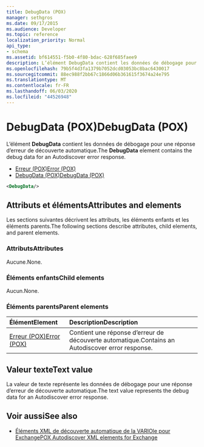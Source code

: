 ```yaml
---
title: DebugData (POX)
manager: sethgros
ms.date: 09/17/2015
ms.audience: Developer
ms.topic: reference
localization_priority: Normal
api_type:
- schema
ms.assetid: bf614551-f5b0-4f80-bdac-628f685faee9
description: L’élément DebugData contient les données de débogage pour une réponse d’erreur de découverte automatique.
ms.openlocfilehash: 79b5f4d3fa1379b7052dcd03053bc8bac6430017
ms.sourcegitcommit: 88ec988f2bb67c1866d06b361615f3674a24e795
ms.translationtype: MT
ms.contentlocale: fr-FR
ms.lasthandoff: 06/03/2020
ms.locfileid: "44526948"
---
```

# <a name="debugdata-pox"></a><span data-ttu-id="5ad06-103">DebugData (POX)</span><span class="sxs-lookup"><span data-stu-id="5ad06-103">DebugData (POX)</span></span>

<span data-ttu-id="5ad06-104">L’élément **DebugData** contient les données de débogage pour une réponse d’erreur de découverte automatique.</span><span class="sxs-lookup"><span data-stu-id="5ad06-104">The **DebugData** element contains the debug data for an Autodiscover error response.</span></span> 
  
- [<span data-ttu-id="5ad06-105">Erreur (POX)</span><span class="sxs-lookup"><span data-stu-id="5ad06-105">Error (POX)</span></span>](error-pox.md) 
- [<span data-ttu-id="5ad06-106">DebugData (POX)</span><span class="sxs-lookup"><span data-stu-id="5ad06-106">DebugData (POX)</span></span>](debugdata-pox.md)
  
```xml
<DebugData/>
```

## <a name="attributes-and-elements"></a><span data-ttu-id="5ad06-107">Attributs et éléments</span><span class="sxs-lookup"><span data-stu-id="5ad06-107">Attributes and elements</span></span>

<span data-ttu-id="5ad06-108">Les sections suivantes décrivent les attributs, les éléments enfants et les éléments parents.</span><span class="sxs-lookup"><span data-stu-id="5ad06-108">The following sections describe attributes, child elements, and parent elements.</span></span>
  
### <a name="attributes"></a><span data-ttu-id="5ad06-109">Attributs</span><span class="sxs-lookup"><span data-stu-id="5ad06-109">Attributes</span></span>

<span data-ttu-id="5ad06-110">Aucune.</span><span class="sxs-lookup"><span data-stu-id="5ad06-110">None.</span></span>
  
### <a name="child-elements"></a><span data-ttu-id="5ad06-111">Éléments enfants</span><span class="sxs-lookup"><span data-stu-id="5ad06-111">Child elements</span></span>

<span data-ttu-id="5ad06-112">Aucun.</span><span class="sxs-lookup"><span data-stu-id="5ad06-112">None.</span></span>
  
### <a name="parent-elements"></a><span data-ttu-id="5ad06-113">Éléments parents</span><span class="sxs-lookup"><span data-stu-id="5ad06-113">Parent elements</span></span>

|<span data-ttu-id="5ad06-114">**Élément**</span><span class="sxs-lookup"><span data-stu-id="5ad06-114">**Element**</span></span>|<span data-ttu-id="5ad06-115">**Description**</span><span class="sxs-lookup"><span data-stu-id="5ad06-115">**Description**</span></span>|
|:-----|:-----|
|[<span data-ttu-id="5ad06-116">Erreur (POX)</span><span class="sxs-lookup"><span data-stu-id="5ad06-116">Error (POX)</span></span>](error-pox.md) <br/> |<span data-ttu-id="5ad06-117">Contient une réponse d’erreur de découverte automatique.</span><span class="sxs-lookup"><span data-stu-id="5ad06-117">Contains an Autodiscover error response.</span></span>  <br/> |
   
## <a name="text-value"></a><span data-ttu-id="5ad06-118">Valeur texte</span><span class="sxs-lookup"><span data-stu-id="5ad06-118">Text value</span></span>

<span data-ttu-id="5ad06-119">La valeur de texte représente les données de débogage pour une réponse d’erreur de découverte automatique.</span><span class="sxs-lookup"><span data-stu-id="5ad06-119">The text value represents the debug data for an Autodiscover error response.</span></span>
  
## <a name="see-also"></a><span data-ttu-id="5ad06-120">Voir aussi</span><span class="sxs-lookup"><span data-stu-id="5ad06-120">See also</span></span>

- [<span data-ttu-id="5ad06-121">Éléments XML de découverte automatique de la VARIOle pour Exchange</span><span class="sxs-lookup"><span data-stu-id="5ad06-121">POX Autodiscover XML elements for Exchange</span></span>](pox-autodiscover-xml-elements-for-exchange.md)

